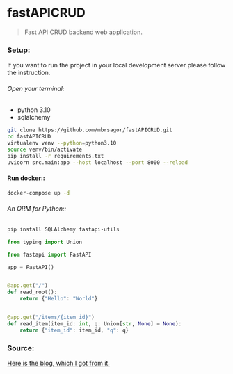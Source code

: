 # fastAPICRUD
> Fast API CRUD backend web application.

### Setup:
If you want to run the project in your local development server please follow the instruction.

###### Open your terminal:

- python 3.10
- sqlalchemy

```bash
git clone https://github.com/mbrsagor/fastAPICRUD.git
cd fastAPICRUD
virtualenv venv --python=python3.10
source venv/bin/activate
pip install -r requirements.txt
uvicorn src.main:app --host localhost --port 8000 --reload
```

#### Run docker::
```bash
docker-compose up -d
```

###### An ORM for Python::
```bash
pip install SQLAlchemy fastapi-utils
```


```python
from typing import Union

from fastapi import FastAPI

app = FastAPI()


@app.get("/")
def read_root():
    return {"Hello": "World"}


@app.get("/items/{item_id}")
def read_item(item_id: int, q: Union[str, None] = None):
    return {"item_id": item_id, "q": q}
```

### Source:
[Here is the blog, which I got from it.](https://codevoweb.com/build-a-crud-app-with-fastapi-and-sqlalchemy/)
